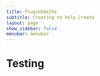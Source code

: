 ```yaml
---
title: PluginSmiths
subtitle: Creating to help Create
layout: page
show_sidebar: false
menubar: menubar
---
```

# Testing
